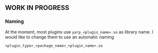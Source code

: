 ## WORK IN PROGRESS

### Naming

At the moment, most plugins use `yarp_<plugin_name>.so` as library name.
I would like to change them to use an automatic naming

`<plugin_type>_<package_name>_<plugin_name>.so`
